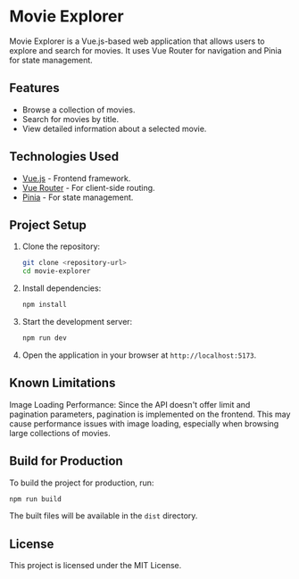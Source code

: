 # Movie Explorer

Movie Explorer is a Vue.js-based web application that allows users to explore and search for movies. It uses Vue Router for navigation and Pinia for state management.

## Features

- Browse a collection of movies.
- Search for movies by title.
- View detailed information about a selected movie.

## Technologies Used

- [Vue.js](https://vuejs.org/) - Frontend framework.
- [Vue Router](https://router.vuejs.org/) - For client-side routing.
- [Pinia](https://pinia.vuejs.org/) - For state management.

## Project Setup

1. Clone the repository:

   ```bash
   git clone <repository-url>
   cd movie-explorer
   ```

2. Install dependencies:

   ```bash
   npm install
   ```

3. Start the development server:

   ```bash
   npm run dev
   ```

4. Open the application in your browser at `http://localhost:5173`.

## Known Limitations

Image Loading Performance: Since the API doesn't offer limit and pagination parameters, pagination is implemented on the frontend. This may cause performance issues with image loading, especially when browsing large collections of movies.

## Build for Production

To build the project for production, run:

```bash
npm run build
```

The built files will be available in the `dist` directory.

## License

This project is licensed under the MIT License.

